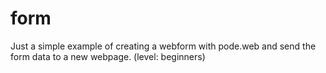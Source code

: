 # form
Just a simple example of creating a webform with pode.web and send the form data to a new webpage. (level: beginners)
